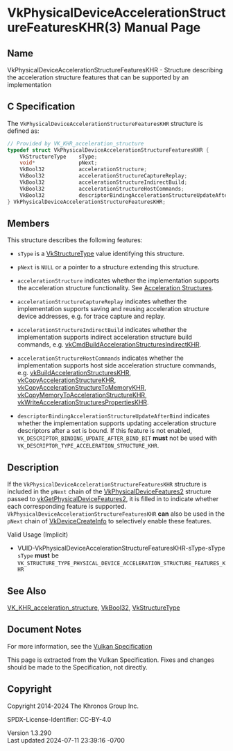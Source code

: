 # VkPhysicalDeviceAccelerationStructureFeaturesKHR(3) Manual Page

## Name

VkPhysicalDeviceAccelerationStructureFeaturesKHR - Structure describing
the acceleration structure features that can be supported by an
implementation



## <a href="#_c_specification" class="anchor"></a>C Specification

The `VkPhysicalDeviceAccelerationStructureFeaturesKHR` structure is
defined as:

``` c
// Provided by VK_KHR_acceleration_structure
typedef struct VkPhysicalDeviceAccelerationStructureFeaturesKHR {
    VkStructureType    sType;
    void*              pNext;
    VkBool32           accelerationStructure;
    VkBool32           accelerationStructureCaptureReplay;
    VkBool32           accelerationStructureIndirectBuild;
    VkBool32           accelerationStructureHostCommands;
    VkBool32           descriptorBindingAccelerationStructureUpdateAfterBind;
} VkPhysicalDeviceAccelerationStructureFeaturesKHR;
```

## <a href="#_members" class="anchor"></a>Members

This structure describes the following features:

- `sType` is a [VkStructureType](https://registry.khronos.org/vulkan/specs/1.3-extensions/man/html/VkStructureType.html) value identifying
  this structure.

- `pNext` is `NULL` or a pointer to a structure extending this
  structure.

- <span id="features-accelerationStructure"></span>
  `accelerationStructure` indicates whether the implementation supports
  the acceleration structure functionality. See <a
  href="https://registry.khronos.org/vulkan/specs/1.3-extensions/html/vkspec.html#acceleration-structure"
  target="_blank" rel="noopener">Acceleration Structures</a>.

- <span id="features-accelerationStructureCaptureReplay"></span>
  `accelerationStructureCaptureReplay` indicates whether the
  implementation supports saving and reusing acceleration structure
  device addresses, e.g. for trace capture and replay.

- <span id="features-accelerationStructureIndirectBuild"></span>
  `accelerationStructureIndirectBuild` indicates whether the
  implementation supports indirect acceleration structure build
  commands, e.g.
  [vkCmdBuildAccelerationStructuresIndirectKHR](https://registry.khronos.org/vulkan/specs/1.3-extensions/man/html/vkCmdBuildAccelerationStructuresIndirectKHR.html).

- <span id="features-accelerationStructureHostCommands"></span>
  `accelerationStructureHostCommands` indicates whether the
  implementation supports host side acceleration structure commands,
  e.g.
  [vkBuildAccelerationStructuresKHR](https://registry.khronos.org/vulkan/specs/1.3-extensions/man/html/vkBuildAccelerationStructuresKHR.html),
  [vkCopyAccelerationStructureKHR](https://registry.khronos.org/vulkan/specs/1.3-extensions/man/html/vkCopyAccelerationStructureKHR.html),
  [vkCopyAccelerationStructureToMemoryKHR](https://registry.khronos.org/vulkan/specs/1.3-extensions/man/html/vkCopyAccelerationStructureToMemoryKHR.html),
  [vkCopyMemoryToAccelerationStructureKHR](https://registry.khronos.org/vulkan/specs/1.3-extensions/man/html/vkCopyMemoryToAccelerationStructureKHR.html),
  [vkWriteAccelerationStructuresPropertiesKHR](https://registry.khronos.org/vulkan/specs/1.3-extensions/man/html/vkWriteAccelerationStructuresPropertiesKHR.html).

- <span id="features-descriptorBindingAccelerationStructureUpdateAfterBind"></span>
  `descriptorBindingAccelerationStructureUpdateAfterBind` indicates
  whether the implementation supports updating acceleration structure
  descriptors after a set is bound. If this feature is not enabled,
  `VK_DESCRIPTOR_BINDING_UPDATE_AFTER_BIND_BIT` **must** not be used
  with `VK_DESCRIPTOR_TYPE_ACCELERATION_STRUCTURE_KHR`.

## <a href="#_description" class="anchor"></a>Description

If the `VkPhysicalDeviceAccelerationStructureFeaturesKHR` structure is
included in the `pNext` chain of the
[VkPhysicalDeviceFeatures2](https://registry.khronos.org/vulkan/specs/1.3-extensions/man/html/VkPhysicalDeviceFeatures2.html) structure
passed to
[vkGetPhysicalDeviceFeatures2](https://registry.khronos.org/vulkan/specs/1.3-extensions/man/html/vkGetPhysicalDeviceFeatures2.html), it is
filled in to indicate whether each corresponding feature is supported.
`VkPhysicalDeviceAccelerationStructureFeaturesKHR` **can** also be used
in the `pNext` chain of [VkDeviceCreateInfo](https://registry.khronos.org/vulkan/specs/1.3-extensions/man/html/VkDeviceCreateInfo.html) to
selectively enable these features.

Valid Usage (Implicit)

- <a
  href="#VUID-VkPhysicalDeviceAccelerationStructureFeaturesKHR-sType-sType"
  id="VUID-VkPhysicalDeviceAccelerationStructureFeaturesKHR-sType-sType"></a>
  VUID-VkPhysicalDeviceAccelerationStructureFeaturesKHR-sType-sType  
  `sType` **must** be
  `VK_STRUCTURE_TYPE_PHYSICAL_DEVICE_ACCELERATION_STRUCTURE_FEATURES_KHR`

## <a href="#_see_also" class="anchor"></a>See Also

[VK_KHR_acceleration_structure](https://registry.khronos.org/vulkan/specs/1.3-extensions/man/html/VK_KHR_acceleration_structure.html),
[VkBool32](https://registry.khronos.org/vulkan/specs/1.3-extensions/man/html/VkBool32.html), [VkStructureType](https://registry.khronos.org/vulkan/specs/1.3-extensions/man/html/VkStructureType.html)

## <a href="#_document_notes" class="anchor"></a>Document Notes

For more information, see the <a
href="https://registry.khronos.org/vulkan/specs/1.3-extensions/html/vkspec.html#VkPhysicalDeviceAccelerationStructureFeaturesKHR"
target="_blank" rel="noopener">Vulkan Specification</a>

This page is extracted from the Vulkan Specification. Fixes and changes
should be made to the Specification, not directly.

## <a href="#_copyright" class="anchor"></a>Copyright

Copyright 2014-2024 The Khronos Group Inc.

SPDX-License-Identifier: CC-BY-4.0

Version 1.3.290  
Last updated 2024-07-11 23:39:16 -0700

